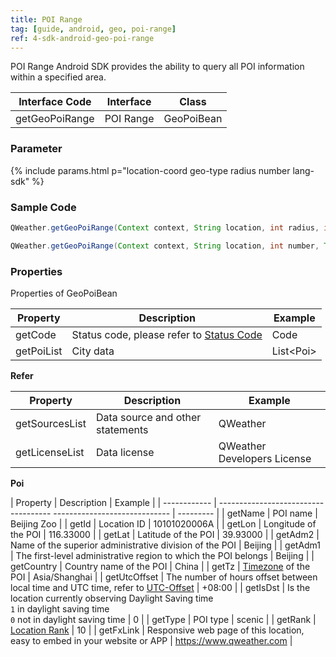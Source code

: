 ```yaml
---
title: POI Range
tag: [guide, android, geo, poi-range]
ref: 4-sdk-android-geo-poi-range
---
```


POI Range Android SDK provides the ability to query all POI information within a specified area.

| Interface Code| Interface  | Class |
| ----------- | -------------- | ---------- |
| getGeoPoiRange| POI Range  | GeoPoiBean |

### Parameter

{% include params.html p="location-coord geo-type radius number lang-sdk" %}

### Sample Code

```java
QWeather.getGeoPoiRange(Context context, String location, int radius, int number, Type type, Lang lang, final OnResultGeoPoiListener listener);

QWeather.getGeoPoiRange(Context context, String location, int number, Type type, Lang lang, final OnResultGeoPoiListener listener);
```

### Properties

Properties of GeoPoiBean

| Property | Description | Example |
| ---------- | -------- | --------------- |
| getCode | Status code, please refer to [Status Code](/en/docs/resource/status-code/) | Code |
| getPoiList | City data | List&lt;Poi&gt; |


**Refer**

| Property | Description | Example |
| -------------- | ------------ | ------------------ |
| getSourcesList | Data source and other statements | QWeather |
| getLicenseList | Data license | QWeather Developers License |


**Poi**

| Property | Description | Example |
| ------------ | ------------------------------------ ----------------------------- | --------- |
| getName | POI name | Beijing Zoo |
| getId | Location ID | 10101020006A |
| getLon | Longitude of the POI | 116.33000 |
| getLat | Latitude of the POI | 39.93000 |
| getAdm2 | Name of the superior administrative division of the POI | Beijing |
| getAdm1 | The first-level administrative region to which the POI belongs | Beijing |
| getCountry | Country name of the POI | China |
| getTz | [Timezone](/en/docs/resource/glossary/#timezone) of the POI | Asia/Shanghai |
| getUtcOffset | The number of hours offset between local time and UTC time, refer to [UTC-Offset](/en/docs/resource/glossary/#utc-offset) | +08:00 |
| getIsDst | Is the location currently observing Daylight Saving time<br />`1` in daylight saving time <br /> `0` not in daylight saving time | 0 |
| getType | POI type | scenic |
| getRank | [Location Rank](/en/docs/resource/glossary/#rank) | 10 |
| getFxLink | Responsive web page of this location, easy to embed in your website or APP | https://www.qweather.com |
